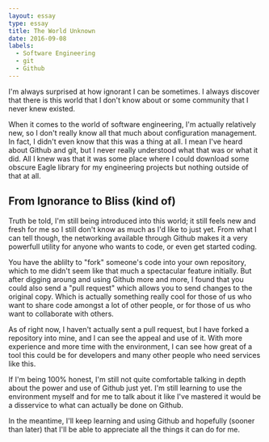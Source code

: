```yaml
---
layout: essay
type: essay
title: The World Unknown
date: 2016-09-08
labels:
  - Software Engineering
  - git
  - Github
---
```


I'm always surprised at how ignorant I can be sometimes. I always discover that there is this world that I don't know about or some community that I never knew existed. 

When it comes to the world of software engineering, I'm actually relatively new, so I don't really know all that much about configuration management. In fact, I didn't even know that this was a thing at all. I mean I've heard about Github and git, but I never really understood what that was or what it did. All I knew was that it was some place where I could download some obscure Eagle library for my engineering projects but nothing outside of that at all.

## From Ignorance to Bliss (kind of)

Truth be told, I'm still being introduced into this world; it still feels new and fresh for me so I still don't know as much as I'd like to just yet. From what I can tell though, the networking available through Github makes it a very powerfull utility for anyone who wants to code, or even get started coding.

You have the ablilty to "fork" someone's code into your own repository, which to me didn't seem like that much a spectacular feature initially. But after digging aroung and using Github more and more, I found that you could also send a "pull request" which allows you to send changes to the original copy. Which is actually something really cool for those of us who want to share code amongst a lot of other people, or for those of us who want to collaborate with others. 

As of right now, I haven't actually sent a pull request, but I have forked a repository into mine, and I can see the appeal and use of it. With more experience and more time with the environment, I can see how great of a tool this could be for developers and many other people who need services like this.

If I'm being 100% honest, I'm still not quite comfortable talking in depth about the power and use of Github just yet. I'm still learning to use the environment myself and for me to talk about it like I've mastered it would be a disservice to what can actually be done on Github.

In the meantime, I'll keep learning and using Github and hopefully (sooner than later) that I'll be able to appreciate all the things it can do for me. 
